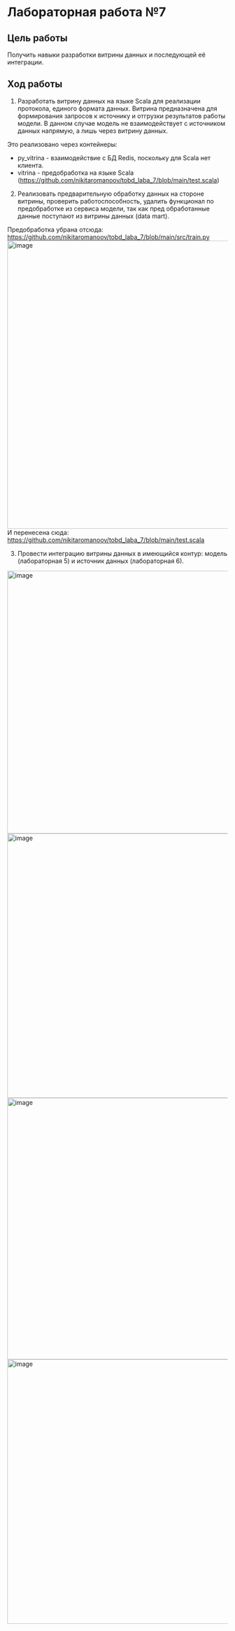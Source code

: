 # Лабораторная работа №7
## Цель работы
Получить навыки разработки витрины данных и последующей её интеграции.

## Ход работы

1. Разработать витрину данных на языке Scala для реализации протокола,
единого формата данных. Витрина предназначена для формирования
запросов к источнику и отгрузки результатов работы модели. В данном
случае модель не взаимодействует с источником данных напрямую, а
лишь через витрину данных.

Это реализовано через контейнеры:
*  py_vitrina -  взаимодействие с БД  Redis, поскольку для Scala нет клиента.
*  vitrina -  предобработка на языке Scala (https://github.com/nikitaromanoov/tobd_laba_7/blob/main/test.scala)

2. Реализовать предварительную обработку данных на стороне витрины,
проверить работоспособность, удалить функционал по предобработке из
сервиса модели, так как пред обработанные данные поступают из
витрины данных (data mart).

Предобработка убрана отсюда: https://github.com/nikitaromanoov/tobd_laba_7/blob/main/src/train.py 
<img width="659" alt="image" src="https://github.com/nikitaromanoov/tobd_laba_7/assets/91135334/aabe15dc-9451-4a1f-97ae-08e440abfa41">
И перенесена сюда: https://github.com/nikitaromanoov/tobd_laba_7/blob/main/test.scala

3. Провести интеграцию витрины данных в имеющийся контур: модель
(лабораторная 5) и источник данных (лабораторная 6).

<img width="601" alt="image" src="https://github.com/nikitaromanoov/tobd_laba_7/assets/91135334/3b381902-a6ca-4260-b706-0860b51cc30b">
<img width="605" alt="image" src="https://github.com/nikitaromanoov/tobd_laba_7/assets/91135334/b201ecbf-2673-4613-8166-8febb38d95ca">
<img width="598" alt="image" src="https://github.com/nikitaromanoov/tobd_laba_7/assets/91135334/fe54c922-06a1-4b9c-b342-0ce3b2c278da">
<img width="605" alt="image" src="https://github.com/nikitaromanoov/tobd_laba_7/assets/91135334/df495bb6-457a-4c58-a362-2dbbdee624be">
